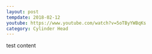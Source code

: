 ```yaml
---
layout: post
tempdate: 2018-02-12
youtube: https://www.youtube.com/watch?v=5oTByYWBqKs
category: Cylinder Head
---
```

test content